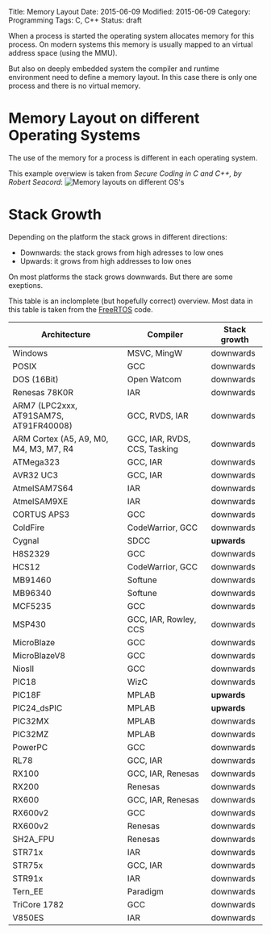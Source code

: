 Title: Memory Layout
Date: 2015-06-09
Modified: 2015-06-09
Category: Programming
Tags: C, C++
Status: draft

When a process is started the operating system allocates memory for this process.
On modern systems this memory is usually mapped to an virtual address space (using the MMU).

But also on deeply embedded system the compiler and runtime environment need to define a memory
layout. In this case there is only one process and there is no virtual memory.


Memory Layout on different Operating Systems
============================================

The use of the memory for a process is different in each operating system.

This example overwiew is taken from *Secure Coding in C and C++, by Robert Seacord*:
![Memory layouts on different OS's](/images/memory_layout.png)


Stack Growth
============

Depending on the platform the stack grows in different directions:
- Downwards: the stack grows from high adresses to low ones
- Upwards: it grows from high addresses to low ones

On most platforms the stack grows downwards. But there are some exeptions.


This table is an inclomplete (but hopefully correct) overview. Most data in this
table is taken from the [FreeRTOS](http://www.freertos.org/) code.

| Architecture | Compiler   | Stack growth  |
|--------------|-------|----------------|
| Windows  | MSVC, MingW | downwards |
| POSIX | GCC | downwards |
| DOS (16Bit) | Open Watcom | downwards |
| Renesas 78K0R | IAR | downwards |
| ARM7 (LPC2xxx, AT91SAM7S, AT91FR40008)  | GCC, RVDS, IAR | downwards |
| ARM Cortex (A5, A9, M0, M4, M3, M7, R4 | GCC, IAR, RVDS, CCS, Tasking | downwards |
| ATMega323 | GCC, IAR | downwards |
| AVR32 UC3 | GCC, IAR | downwards |
| AtmelSAM7S64 | IAR | downwards |
| AtmelSAM9XE | IAR | downwards |
| CORTUS APS3 | GCC | downwards |
| ColdFire | CodeWarrior, GCC | downwards |
| Cygnal | SDCC | **upwards** |
| H8S2329 | GCC | downwards |
| HCS12 | CodeWarrior, GCC | downwards |
| MB91460 | Softune | downwards |
| MB96340 | Softune | downwards |
| MCF5235 | GCC | downwards |
| MSP430 | GCC, IAR, Rowley, CCS | downwards |
| MicroBlaze | GCC | downwards |
| MicroBlazeV8 | GCC | downwards |
| NiosII | GCC | downwards |
| PIC18 | WizC | downwards |
| PIC18F | MPLAB | **upwards** |
| PIC24_dsPIC | MPLAB | **upwards** |
| PIC32MX | MPLAB | downwards |
| PIC32MZ | MPLAB | downwards |
| PowerPC  | GCC | downwards |
| RL78 | GCC, IAR | downwards |
| RX100 | GCC, IAR, Renesas | downwards |
| RX200 | Renesas | downwards |
| RX600 | GCC, IAR, Renesas | downwards |
| RX600v2 | GCC | downwards |
| RX600v2 | Renesas | downwards |
| SH2A_FPU | Renesas | downwards |
| STR71x | IAR | downwards |
| STR75x | GCC, IAR | downwards |
| STR91x | IAR | downwards |
| Tern_EE | Paradigm | downwards |
| TriCore 1782 | GCC | downwards |
| V850ES | IAR | downwards |

